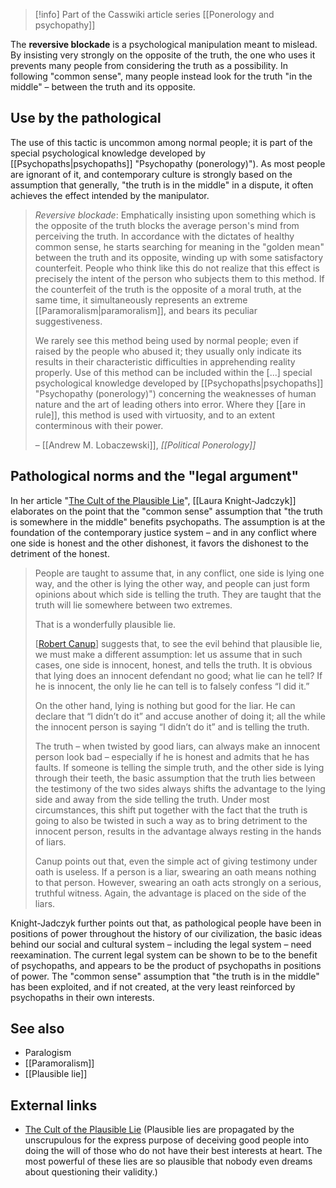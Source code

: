 > [!info] Part of the Casswiki article series [[Ponerology and psychopathy]]

The **reversive blockade** is a psychological manipulation meant to mislead. By insisting very strongly on the opposite of the truth, the one who uses it prevents many people from considering the truth as a possibility. In following "common sense", many people instead look for the truth "in the middle" – between the truth and its opposite.

Use by the pathological
-----------------------

The use of this tactic is uncommon among normal people; it is part of the special psychological knowledge developed by [[Psychopaths|psychopaths]] "Psychopathy (ponerology)"). As most people are ignorant of it, and contemporary culture is strongly based on the assumption that generally, "the truth is in the middle" in a dispute, it often achieves the effect intended by the manipulator.

> _Reversive blockade_: Emphatically insisting upon something which is the opposite of the truth blocks the average person's mind from perceiving the truth. In accordance with the dictates of healthy common sense, he starts searching for meaning in the "golden mean" between the truth and its opposite, winding up with some satisfactory counterfeit. People who think like this do not realize that this effect is precisely the intent of the person who subjects them to this method. If the counterfeit of the truth is the opposite of a moral truth, at the same time, it simultaneously represents an extreme [[Paramoralism|paramoralism]], and bears its peculiar suggestiveness.
> 
> We rarely see this method being used by normal people; even if raised by the people who abused it; they usually only indicate its results in their characteristic difficulties in apprehending reality properly. Use of this method can be included within the \[...\] special psychological knowledge developed by [[Psychopaths|psychopaths]] "Psychopathy (ponerology)") concerning the weaknesses of human nature and the art of leading others into error. Where they [[are in rule]], this method is used with virtuosity, and to an extent conterminous with their power.
> 
> – [[Andrew M. Lobaczewski]], _[[Political Ponerology]]_

Pathological norms and the "legal argument"
-------------------------------------------

In her article "[The Cult of the Plausible Lie](https://cassiopaea.org/2012/01/07/the-cult-of-the-plausible-lie/)", [[Laura Knight-Jadczyk]] elaborates on the point that the "common sense" assumption that "the truth is somewhere in the middle" benefits psychopaths. The assumption is at the foundation of the contemporary justice system – and in any conflict where one side is honest and the other dishonest, it favors the dishonest to the detriment of the honest.

> People are taught to assume that, in any conflict, one side is lying one way, and the other is lying the other way, and people can just form opinions about which side is telling the truth. They are taught that the truth will lie somewhere between two extremes.
> 
> That is a wonderfully plausible lie.
> 
> \[[Robert Canup](http://www.hal-pc.org/~rcanup/index.html)\] suggests that, to see the evil behind that plausible lie, we must make a different assumption: let us assume that in such cases, one side is innocent, honest, and tells the truth. It is obvious that lying does an innocent defendant no good; what lie can he tell? If he is innocent, the only lie he can tell is to falsely confess “I did it.”
> 
> On the other hand, lying is nothing but good for the liar. He can declare that “I didn’t do it” and accuse another of doing it; all the while the innocent person is saying “I didn’t do it” and is telling the truth.
> 
> The truth – when twisted by good liars, can always make an innocent person look bad – especially if he is honest and admits that he has faults. If someone is telling the simple truth, and the other side is lying through their teeth, the basic assumption that the truth lies between the testimony of the two sides always shifts the advantage to the lying side and away from the side telling the truth. Under most circumstances, this shift put together with the fact that the truth is going to also be twisted in such a way as to bring detriment to the innocent person, results in the advantage always resting in the hands of liars.
> 
> Canup points out that, even the simple act of giving testimony under oath is useless. If a person is a liar, swearing an oath means nothing to that person. However, swearing an oath acts strongly on a serious, truthful witness. Again, the advantage is placed on the side of the liars.

Knight-Jadczyk further points out that, as pathological people have been in positions of power throughout the history of our civilization, the basic ideas behind our social and cultural system – including the legal system – need reexamination. The current legal system can be shown to be to the benefit of psychopaths, and appears to be the product of psychopaths in positions of power. The "common sense" assumption that "the truth is in the middle" has been exploited, and if not created, at the very least reinforced by psychopaths in their own interests.

See also
--------

*   Paralogism
*   [[Paramoralism]]
*   [[Plausible lie]]

External links
--------------

*   [The Cult of the Plausible Lie](https://cassiopaea.org/2012/01/07/the-cult-of-the-plausible-lie/) (Plausible lies are propagated by the unscrupulous for the express purpose of deceiving good people into doing the will of those who do not have their best interests at heart. The most powerful of these lies are so plausible that nobody even dreams about questioning their validity.)